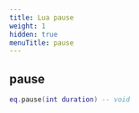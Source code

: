 ```yaml
---
title: Lua pause
weight: 1
hidden: true
menuTitle: pause
---
```

## pause
```lua
eq.pause(int duration) -- void
```